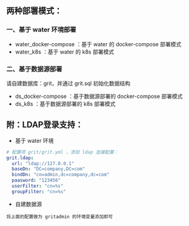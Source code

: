 

## 两种部署模式：

### 一、基于 water 环境部署

* water_docker-compose ：基于 water 的 docker-compose 部署模式
* water_k8s ：基于 water 的 k8s 部署模式

### 二、基于数据源部署

请自建数据库：grit，并通过 grit.sql 初始化数据结构

* ds_docker-compose ：基于数据源部署的 docker-compose 部署模式
* ds_k8s ：基于数据源部署的 k8s 部署模式


## 附：LDAP登录支持：

* 基于 water 环境

```yaml
# 配置项 grit/grit.yml ，添加 ldap 连接配置：
grit.ldap:
  url: "ldap://127.0.0.1"
  baseDn: "DC=company,DC=com"
  bindDn: "cn=admin,dc=company,dc=com"
  paasword: "123456"
  userFilter: "cn=%s"
  groupFilter: "cn=%s"
```

* 自建数据源

```
将上面的配置做为 gritadmin 的环境变量添加即可
```

